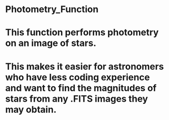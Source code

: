 # Photometry_Function
# This function performs photometry on an image of stars.
# This makes it easier for astronomers who have less coding experience and want to find the magnitudes of stars from any .FITS images they may obtain.

